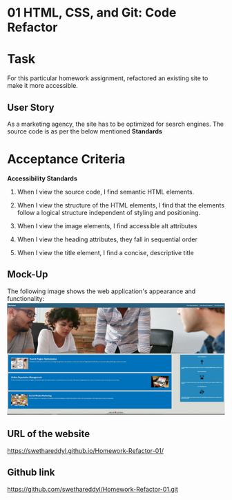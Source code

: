 # 01 HTML, CSS, and Git: Code Refactor

# Task
For this particular homework assignment, refactored an existing site to make it more accessible. 

## User Story
As a marketing agency, the site has to be optimized for search engines. The source code is as per the below mentioned **Standards** 

# Acceptance Criteria #

**Accessibility Standards**
1. When I view the source code, I find semantic HTML elements.

2. When I view the structure of the HTML elements, I find that the elements follow a logical structure independent of styling and positioning.

3. When I view the image elements, I find accessible alt attributes

4. When I view the heading attributes, they fall in sequential order

5. When I view the title element, I find a concise, descriptive title 


## Mock-Up
The following image shows the web application's appearance and functionality:
![Horiseon-Layout](./Assets/images/layout.JPG)

## URL of the website 
https://swethareddyl.github.io/Homework-Refactor-01/ 

## Github link 
https://github.com/swethareddyl/Homework-Refactor-01.git

